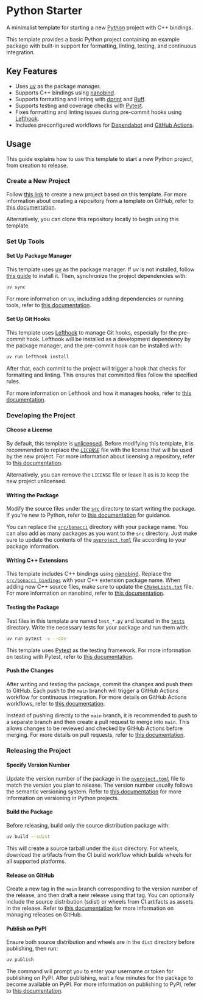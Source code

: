 # Python Starter

A minimalist template for starting a new [Python](https://www.python.org/) project with C++ bindings.

This template provides a basic Python project containing an example package with built-in support for formatting, linting, testing, and continuous integration.

## Key Features

- Uses [uv](https://docs.astral.sh/uv/) as the package manager.
- Supports C++ bindings using [nanobind](https://nanobind.readthedocs.io/).
- Supports formatting and linting with [dprint](https://dprint.dev/) and [Ruff](https://github.com/astral-sh/ruff).
- Supports testing and coverage checks with [Pytest](https://docs.pytest.org/en/stable/).
- Fixes formatting and linting issues during pre-commit hooks using [Lefthook](https://lefthook.dev/).
- Includes preconfigured workflows for [Dependabot](https://docs.github.com/en/code-security/dependabot) and [GitHub Actions](https://github.com/features/actions).

## Usage

This guide explains how to use this template to start a new Python project, from creation to release.

### Create a New Project

Follow [this link](https://github.com/new?template_name=python-starter&template_owner=threeal) to create a new project based on this template. For more information about creating a repository from a template on GitHub, refer to [this documentation](https://docs.github.com/en/repositories/creating-and-managing-repositories/creating-a-repository-from-a-template).

Alternatively, you can clone this repository locally to begin using this template.

### Set Up Tools

#### Set Up Package Manager

This template uses [uv](https://docs.astral.sh/uv/) as the package manager. If uv is not installed, follow [this guide](https://docs.astral.sh/uv/getting-started/installation/) to install it. Then, synchronize the project dependencies with:

```sh
uv sync
```

For more information on uv, including adding dependencies or running tools, refer to [this documentation](https://docs.astral.sh/uv/guides/).

#### Set Up Git Hooks

This template uses [Lefthook](https://lefthook.dev/) to manage Git hooks, especially for the pre-commit hook. Lefthook will be installed as a development dependency by the package manager, and the pre-commit hook can be installed with:

```sh
uv run lefthook install
```

After that, each commit to the project will trigger a hook that checks for formatting and linting. This ensures that committed files follow the specified rules.

For more information on Lefthook and how it manages hooks, refer to [this documentation](https://lefthook.dev/usage/index.html).

### Developing the Project

#### Choose a License

By default, this template is [unlicensed](https://unlicense.org/). Before modifying this template, it is recommended to replace the [`LICENSE`](./LICENSE) file with the license that will be used by the new project. For more information about licensing a repository, refer to [this documentation](https://docs.github.com/en/repositories/managing-your-repositorys-settings-and-features/customizing-your-repository/licensing-a-repository).

Alternatively, you can remove the `LICENSE` file or leave it as is to keep the new project unlicensed.

#### Writing the Package

Modify the source files under the [`src`](./src) directory to start writing the package. If you're new to Python, refer to [this documentation](https://wiki.python.org/moin/BeginnersGuide) for guidance.

You can replace the [`src/bonacci`](./src/bonacci) directory with your package name. You can also add as many packages as you want to the `src` directory. Just make sure to update the contents of the [`pyproject.toml`](./pyproject.toml) file according to your package information.

#### Writing C++ Extensions

This template includes C++ bindings using [nanobind](https://nanobind.readthedocs.io/).
Replace the [`src/bonacci_bindings`](./src/bonacci_bindings) with your C++ extension package name. When adding new C++ source files, make sure to update the [`CMakeLists.txt`](./CMakeLists.txt) file. For more information on nanobind, refer to [this documentation](https://nanobind.readthedocs.io/en/latest/).

#### Testing the Package

Test files in this template are named `test_*.py` and located in the [`tests`](./tests) directory. Write the necessary tests for your package and run them with:

```sh
uv run pytest -v --cov
```

This template uses [Pytest](https://docs.pytest.org/en/stable/) as the testing framework. For more information on testing with Pytest, refer to [this documentation](https://docs.pytest.org/en/stable/getting-started.html).

#### Push the Changes

After writing and testing the package, commit the changes and push them to GitHub. Each push to the `main` branch will trigger a GitHub Actions workflow for continuous integration. For more details on GitHub Actions workflows, refer to [this documentation](https://docs.github.com/en/actions/about-github-actions/understanding-github-actions).

Instead of pushing directly to the `main` branch, it is recommended to push to a separate branch and then create a pull request to merge into `main`. This allows changes to be reviewed and checked by GitHub Actions before merging. For more details on pull requests, refer to [this documentation](https://docs.github.com/en/pull-requests/collaborating-with-pull-requests/proposing-changes-to-your-work-with-pull-requests/about-pull-requests).

### Releasing the Project

#### Specify Version Number

Update the version number of the package in the [`pyproject.toml`](./pyproject.toml) file to match the version you plan to release. The version number usually follows the semantic versioning system. Refer to [this documentation](https://packaging.python.org/en/latest/discussions/versioning/) for more information on versioning in Python projects.

#### Build the Package

Before releasing, build only the source distribution package with:

```sh
uv build --sdist
```

This will create a source tarball under the `dist` directory. For wheels, download the artifacts from the CI build workflow which builds wheels for all supported platforms.

#### Release on GitHub

Create a new tag in the `main` branch corresponding to the version number of the release, and then draft a new release using that tag. You can optionally include the source distribution (sdist) or wheels from CI artifacts as assets in the release. Refer to [this documentation](https://docs.github.com/en/repositories/releasing-projects-on-github/managing-releases-in-a-repository) for more information on managing releases on GitHub.

#### Publish on PyPI

Ensure both source distribution and wheels are in the `dist` directory before publishing, then run:

```sh
uv publish
```

The command will prompt you to enter your username or token for publishing on PyPI. After publishing, wait a few minutes for the package to become available on PyPI. For more information on publishing to PyPI, refer to [this documentation](https://docs.astral.sh/uv/guides/package/#publishing-your-package).
